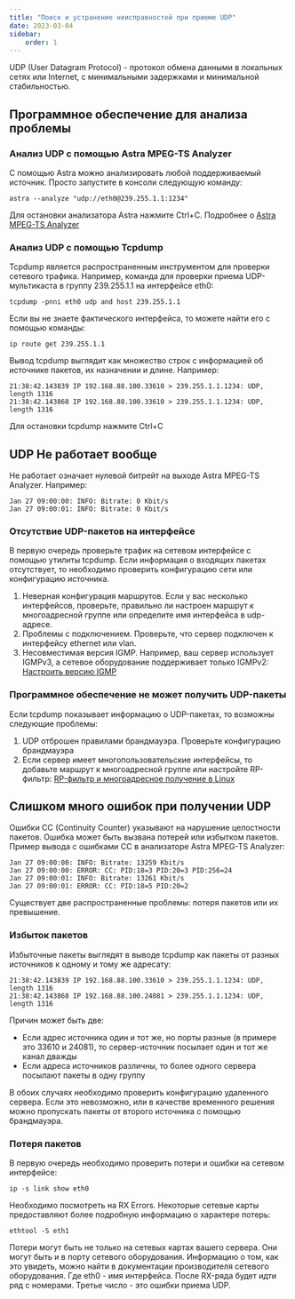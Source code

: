 ```yaml
---
title: "Поиск и устранение неисправностей при приеме UDP"
date: 2023-03-04
sidebar:
    order: 1
---
```


UDP (User Datagram Protocol) - протокол обмена данными в локальных сетях или Internet, с минимальными задержками и минимальной стабильностью.

## Программное обеспечение для анализа проблемы[](/ru/misc/troubleshooting/receiving/udp#software-to-analyze-your-issue)

### Анализ UDP с помощью Astra MPEG-TS Analyzer

С помощью Astra можно анализировать любой поддерживаемый источник. Просто запустите в консоли следующую команду:

```
astra --analyze "udp://eth0@239.255.1.1:1234"
```

Для остановки анализатора Astra нажмите Ctrl+C. Подробнее о [Astra MPEG-TS Analyzer](/ru/misc/tools-and-utilities/tv-and-media/astra-mpeg-ts-analyzer)

### Анализ UDP с помощью Tcpdump

Tcpdump является распространенным инструментом для проверки сетевого трафика. Например, команда для проверки приема UDP-мультикаста в группу 239.255.1.1 на интерфейсе eth0:

```
tcpdump -pnni eth0 udp and host 239.255.1.1
```

Если вы не знаете фактического интерфейса, то можете найти его с помощью команды:

```
ip route get 239.255.1.1
```

Вывод tcpdump выглядит как множество строк с информацией об источнике пакетов, их назначении и длине. Например:

```
21:38:42.143839 IP 192.168.88.100.33610 > 239.255.1.1.1234: UDP, length 1316
21:38:42.143868 IP 192.168.88.100.33610 > 239.255.1.1.1234: UDP, length 1316
```

Для остановки tcpdump нажмите Ctrl+C

## UDP Не работает вообще[](/ru/misc/troubleshooting/receiving/udp#udp-not-working-at-all)

Не работает означает нулевой битрейт на выходе Astra MPEG-TS Analyzer. Например:

```
Jan 27 09:00:00: INFO: Bitrate: 0 Kbit/s
Jan 27 09:00:01: INFO: Bitrate: 0 Kbit/s
```

### Отсутствие UDP-пакетов на интерфейсе

В первую очередь проверьте трафик на сетевом интерфейсе с помощью утилиты tcpdump. Если информация о входящих пакетах отсутствует, то необходимо проверить конфигурацию сети или конфигурацию источника.

1. Неверная конфигурация маршрутов. Если у вас несколько интерфейсов, проверьте, правильно ли настроен маршрут к многоадресной группе или определите имя интерфейса в udp-адресе.
2. Проблемы с подключением. Проверьте, что сервер подключен к интерфейсу ethernet или vlan.
3. Несовместимая версия IGMP. Например, ваш сервер использует IGMPv3, а сетевое оборудование поддерживает только IGMPv2: [Настроить версию IGMP](/ru/misc/tools-and-utilities/network/configure-igmp-version)

### Программное обеспечение не может получить UDP-пакеты

Если tcpdump показывает информацию о UDP-пакетах, то возможны следующие проблемы:

1. UDP отброшен правилами брандмауэра. Проверьте конфигурацию брандмауэра
2. Если сервер имеет многопользовательские интерфейсы, то добавьте маршрут к многоадресной группе или настройте RP-фильтр: [RP-фильтр и многоадресное получение в Linux](/ru/misc/tools-and-utilities/network/rp-filter)

## Слишком много ошибок при получении UDP[](/ru/misc/troubleshooting/receiving/udp#too-many-errors-on-receiving-udp)

Ошибки CC (Continuity Counter) указывают на нарушение целостности пакетов. Ошибка может быть вызвана потерей или избытком пакетов. Пример вывода с ошибками CC в анализаторе Astra MPEG-TS Analyzer:

```
Jan 27 09:00:00: INFO: Bitrate: 13259 Kbit/s
Jan 27 09:00:00: ERROR: CC: PID:18=3 PID:20=3 PID:256=24
Jan 27 09:00:01: INFO: Bitrate: 13261 Kbit/s
Jan 27 09:00:01: ERROR: CC: PID:18=5 PID:20=2
```

Существует две распространенные проблемы: потеря пакетов или их превышение.

### Избыток пакетов

Избыточные пакеты выглядят в выводе tcpdump как пакеты от разных источников к одному и тому же адресату:

```
21:38:42.143839 IP 192.168.88.100.33610 > 239.255.1.1.1234: UDP, length 1316
21:38:42.143868 IP 192.168.88.100.24081 > 239.255.1.1.1234: UDP, length 1316
```

Причин может быть две:

- Если адрес источника один и тот же, но порты разные (в примере это 33610 и 24081), то сервер-источник посылает один и тот же канал дважды
- Если адреса источников различны, то более одного сервера посылают пакеты в одну группу

В обоих случаях необходимо проверить конфигурацию удаленного сервера. Если это невозможно, или в качестве временного решения можно пропускать пакеты от второго источника с помощью брандмауэра.

### Потеря пакетов

В первую очередь необходимо проверить потери и ошибки на сетевом интерфейсе:

```
ip -s link show eth0
```

Необходимо посмотреть на RX Errors. Некоторые сетевые карты предоставляют более подробную информацию о характере потерь:

```
ethtool -S eth1
```

Потери могут быть не только на сетевых картах вашего сервера. Они могут быть и в порту сетевого оборудования. Информацию о том, как это увидеть, можно найти в документации производителя сетевого оборудования. Где eth0 - имя интерфейса. После RX-ряда будет идти ряд с номерами. Третье число - это ошибки приема UDP.

